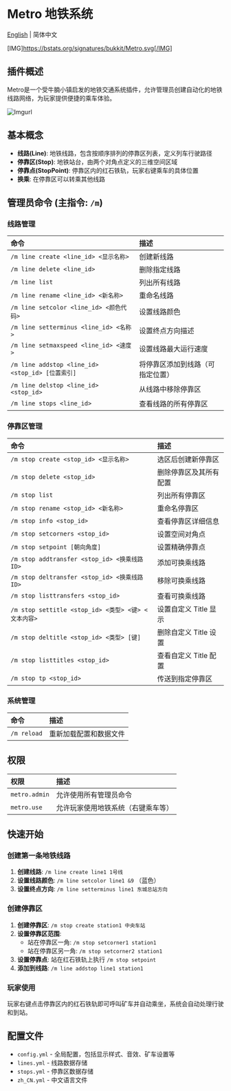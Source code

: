# Metro 地铁系统

[English](README_en.md) | 简体中文

[IMG]https://bstats.org/signatures/bukkit/Metro.svg[/IMG]

## 插件概述

Metro是一个受牛腩小镇启发的地铁交通系统插件，允许管理员创建自动化的地铁线路网络，为玩家提供便捷的乘车体验。

![Imgurl](https://i.imgur.com/K335iWj.gif)

## 基本概念

* **线路(Line)**: 地铁线路，包含按顺序排列的停靠区列表，定义列车行驶路径
* **停靠区(Stop)**: 地铁站台，由两个对角点定义的三维空间区域
* **停靠点(StopPoint)**: 停靠区内的红石铁轨，玩家右键乘车的具体位置
* **换乘**: 在停靠区可以转乘其他线路

## 管理员命令 (主指令: `/m`)

### 线路管理

| 命令                                    | 描述                     |
| :-------------------------------------- | :----------------------- |
| `/m line create <line_id> <显示名称>`    | 创建新线路               |
| `/m line delete <line_id>`               | 删除指定线路             |
| `/m line list`                           | 列出所有线路             |
| `/m line rename <line_id> <新名称>`      | 重命名线路               |
| `/m line setcolor <line_id> <颜色代码>`  | 设置线路颜色             |
| `/m line setterminus <line_id> <名称>`   | 设置终点方向描述         |
| `/m line setmaxspeed <line_id> <速度>`   | 设置线路最大运行速度     |
| `/m line addstop <line_id> <stop_id> [位置索引]` | 将停靠区添加到线路（可指定位置） |
| `/m line delstop <line_id> <stop_id>`    | 从线路中移除停靠区       |
| `/m line stops <line_id>`                | 查看线路的所有停靠区     |

### 停靠区管理

| 命令                                                     | 描述                          |
| :------------------------------------------------------- | :---------------------------- |
| `/m stop create <stop_id> <显示名称>`                   | 选区后创建新停靠区                  |
| `/m stop delete <stop_id>`                              | 删除停靠区及其所有配置        |
| `/m stop list`                                          | 列出所有停靠区                |
| `/m stop rename <stop_id> <新名称>`                     | 重命名停靠区                  |
| `/m stop info <stop_id>`                                | 查看停靠区详细信息            |
| `/m stop setcorners <stop_id>`                          | 设置空间对角点                |
| `/m stop setpoint [朝向角度]`                            | 设置精确停靠点                |
| `/m stop addtransfer <stop_id> <换乘线路ID>`             | 添加可换乘线路                |
| `/m stop deltransfer <stop_id> <换乘线路ID>`             | 移除可换乘线路                |
| `/m stop listtransfers <stop_id>`                       | 查看可换乘线路                |
| `/m stop settitle <stop_id> <类型> <键> <文本内容>`      | 设置自定义 Title 显示        |
| `/m stop deltitle <stop_id> <类型> [键]`                 | 删除自定义 Title 设置         |
| `/m stop listtitles <stop_id>`                          | 查看自定义 Title 配置         |
| `/m stop tp <stop_id>`                                  | 传送到指定停靠区              |

### 系统管理

| 命令               | 描述                         |
| :----------------- | :--------------------------- |
| `/m reload`        | 重新加载配置和数据文件       |

## 权限

| 权限             | 描述                               |
| :--------------- | :--------------------------------- |
| `metro.admin`    | 允许使用所有管理员命令             |
| `metro.use`      | 允许玩家使用地铁系统（右键乘车等） |

## 快速开始

### 创建第一条地铁线路

1. **创建线路**: `/m line create line1 1号线`
2. **设置线路颜色**: `/m line setcolor line1 &9` （蓝色）
3. **设置终点方向**: `/m line setterminus line1 东城总站方向`

### 创建停靠区

1. **创建停靠区**: `/m stop create station1 中央车站`
2. **设置停靠区范围**:
   - 站在停靠区一角: `/m stop setcorner1 station1`
   - 站在停靠区另一角: `/m stop setcorner2 station1`
3. **设置停靠点**: 站在红石铁轨上执行 `/m stop setpoint`
4. **添加到线路**: `/m line addstop line1 station1`

### 玩家使用

玩家右键点击停靠区内的红石铁轨即可呼叫矿车并自动乘坐，系统会自动处理行驶和到站。

## 配置文件

* `config.yml` - 全局配置，包括显示样式、音效、矿车设置等
* `lines.yml` - 线路数据存储
* `stops.yml` - 停靠区数据存储
* `zh_CN.yml` - 中文语言文件
